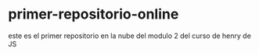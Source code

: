 # primer-repositorio-online
este es el primer repositorio en la nube del modulo 2 del curso de henry de JS
